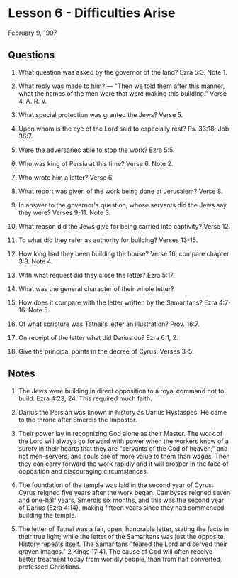 # Lesson 6 - Difficulties Arise

February 9, 1907

## Questions

1. What question was asked by the governor of the land? Ezra 5:3. Note 1.

2. What reply was made to him? — "Then we told them after this manner, what the names of the men were that were making this building." Verse 4, A. R. V.

3. What special protection was granted the Jews? Verse 5.

4. Upon whom is the eye of the Lord said to especially rest? Ps. 33:18; Job 36:7.

5. Were the adversaries able to stop the work? Ezra 5:5.

6. Who was king of Persia at this time? Verse 6. Note 2.

7. Who wrote him a letter? Verse 6.

8. What report was given of the work being done at Jerusalem? Verse 8.

9. In answer to the governor's question, whose servants did the Jews say they were? Verses 9-11. Note 3.

10. What reason did the Jews give for being carried into captivity? Verse 12.

11. To what did they refer as authority for building? Verses 13-15.

12. How long had they been building the house? Verse 16; compare chapter 3:8. Note 4.

13. With what request did they close the letter? Ezra 5:17.

14. What was the general character of their whole letter?

15. How does it compare with the letter written by the Samaritans? Ezra 4:7-16. Note 5.

16. Of what scripture was Tatnai's letter an illustration? Prov. 16:7.

17. On receipt of the letter what did Darius do? Ezra 6:1, 2.

18. Give the principal points in the decree of Cyrus. Verses 3-5.

## Notes

1. The Jews were building in direct opposition to a royal command not to build. Ezra 4:23, 24. This required much faith.

2. Darius the Persian was known in history as Darius Hystaspes. He came to the throne after Smerdis the Impostor.

3. Their power lay in recognizing God alone as their Master. The work of the Lord will always go forward with power when the workers know of a surety in their hearts that they are "servants of the God of heaven," and not men-servers, and souls are of more value to them than wages. Then they can carry forward the work rapidly and it will prosper in the face of opposition and discouraging circumstances.

4. The foundation of the temple was laid in the second year of Cyrus. Cyrus reigned five years after the work began. Cambyses reigned seven and one-half years, Smerdis six months, and this was the second year of Darius (Ezra 4:14), making fifteen years since they had commenced building the temple.

5. The letter of Tatnai was a fair, open, honorable letter, stating the facts in their true light; while the letter of the Samaritans was just the opposite. History repeats itself. The Samaritans "feared the Lord and served their graven images." 2 Kings 17:41. The cause of God will often receive better treatment today from worldly people, than from half converted, professed Christians.